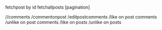 fetchpost by id
fetchallposts [pagination]

//comments
/commentonpost
/editpostcomments
/like on post comments
/unlike on post comments
/like on posts
/unlike on posts
